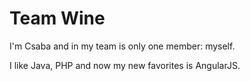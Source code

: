 
# Team Wine

I'm Csaba and in my team is only one member: myself.

I like Java, PHP and now my new favorites is AngularJS.
